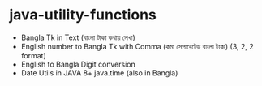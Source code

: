 # java-utility-functions
* Bangla Tk in Text (বাংলা টাকা কথায় লেখা)
* English number to Bangla Tk with Comma (কমা সেপারেটেড বাংলা টাকা) (3, 2, 2 format)
* English to Bangla Digit conversion
* Date Utils in JAVA 8+ java.time (also in Bangla)
